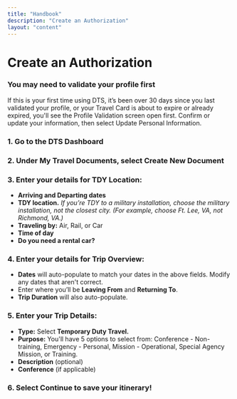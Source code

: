 ```yaml
---
title: "Handbook"
description: "Create an Authorization"
layout: "content"
---
```


# Create an Authorization

### You may need to validate your profile first

If this is your first time using DTS, it’s been over 30 days since you last validated your profile, or your Travel Card is about to expire or already expired, you'll see the Profile Validation screen open first. Confirm or update your information, then select Update Personal Information.

### 1. Go to the DTS Dashboard 

### 2. Under My Travel Documents, select Create New Document

### 3. Enter your details for TDY Location: 

- **Arriving and Departing dates** 
- **TDY location.** _If you’re TDY to a military installation, choose the military installation, not the closest city. (For example, choose Ft. Lee, VA, not Richmond, VA.)_
- **Traveling by:** Air, Rail, or Car
- **Time of day**
- **Do you need a rental car?**

### 4. Enter your details for Trip Overview: 

- **Dates** will auto-populate to match your dates in the above fields. Modify any dates that aren't correct.
- Enter where you’ll be **Leaving From** and **Returning To**. 
- **Trip Duration** will also auto-populate.

### 5. Enter your Trip Details:

- **Type:** Select **Temporary Duty Travel.**
- **Purpose:** You'll have 5 options to select from: Conference - Non-training, Emergency - Personal, Mission - Operational, Special Agency Mission, or Training.
- **Description** (optional) 
- **Conference** (if applicable)

### 6. Select Continue to save your itinerary! 

